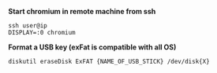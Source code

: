 **Start chromium in remote machine from ssh**
```shell script
ssh user@ip
DISPLAY=:0 chromium
```

**Format a USB key (exFat is compatible with all OS)**
```shell script
diskutil eraseDisk ExFAT {NAME_OF_USB_STICK} /dev/disk{X}
```
